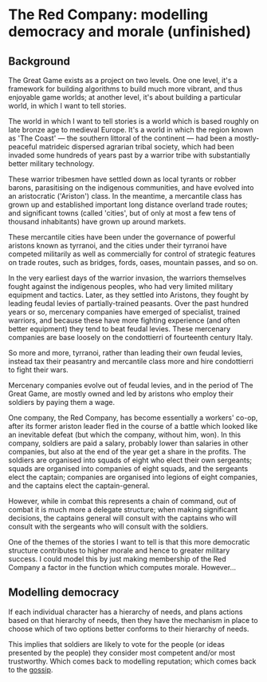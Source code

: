 # The Red Company: modelling democracy and morale (unfinished)

## Background

The Great Game exists as a project on two levels. One one level, it's a framework for building algorithms to build much more vibrant, and thus enjoyable game worlds; at another level, it's about building a particular world, in which I want to tell stories.

The world in which I want to tell stories is a world which is based roughly on late bronze age to medieval Europe. It's a world in which the region known as 'The Coast' &mdash; the southern littoral of the continent &mdash; had been a mostly-peaceful matrideic dispersed agrarian tribal society, which had been invaded some hundreds of years past by a warrior tribe with substantially better military technology.

These warrior tribesmen have settled down as local tyrants or robber barons, parasitising on the indigenous communities, and have evolved into an aristocratic ('Ariston') class. In the meantime, a mercantile class has grown up and established important long distance overland trade routes; and significant towns (called 'cities', but of only at most a few tens of thousand inhabitants) have grown up around markets. 

These mercantile cities have been under the governance of powerful aristons known as tyrranoi, and the cities under their tyrranoi have competed militarily as well as commercially for control of strategic features on trade routes, such as bridges, fords, oases, mountain passes, and so on.

In the very earliest days of the warrior invasion, the warriors themselves fought against the indigenous peoples, who had very limited military equipment and tactics. Later, as they settled into Aristons, they fought by leading feudal levies of partially-trained peasants. Over the past hundred years or so, mercenary companies have emerged of specialist, trained warriors, and because these have more fighting experience (and often better equipment) they tend to beat feudal levies. These mercenary companies are base loosely on the condottierri of fourteenth century Italy.

So more and more, tyrranoi, rather than leading their own feudal levies, instead tax their peasantry and mercantile class more and hire condottierri to fight their wars.

Mercenary companies evolve out of feudal levies, and in the period of The Great Game, are mostly owned and led by aristons who employ their soldiers by paying them a wage.

One company, the Red Company, has become essentially a workers' co-op, after its former ariston leader fled in the course of a battle which looked like an inevitable defeat (but which the company, without him, won). In this company, soldiers are paid a salary, probably lower than salaries in other companies, but also at the end of the year get a share in the profits. The soldiers are organised into squads of eight who elect their own sergeants; squads are organised into companies of eight squads, and the sergeants elect the captain; companies are organised into legions of eight companies, and the captains elect the captain-general. 

However, while in combat this represents a chain of command, out of combat it is much more a delegate structure; when making significant decisions, the captains general will consult with the captains who will consult with the sergeants who will consult with the soldiers.

One of the themes of the stories I want to tell is that this more democratic structure contributes to higher morale and hence to greater military success. I could model this by just making membership of the Red Company a factor in the function which computes morale. However...

## Modelling democracy

If each individual character has a hierarchy of needs, and plans actions based on that hierarchy of needs, then they have the mechanism in place to choose which of two options better conforms to their hierarchy of needs.

This implies that soldiers are likely to vote for the people (or ideas presented by the people) they consider most competent and/or most trustworthy. Which comes back to modelling reputation; which comes back to the [gossip](the-great-game.gossip.gossip.html).